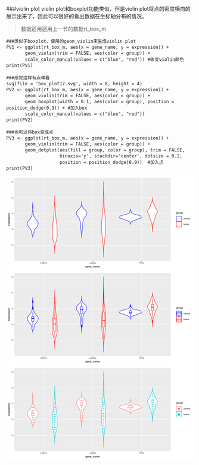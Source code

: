 ###violin plot
violin plot和boxplot功能类似，但是violin plot将点的密度横向的展示出来了，因此可以很好的看出数据在坐标轴分布的情况。

>数据适用适用上一节的数据rt_box_m

```
###类似于boxplot，使用的geom_violin来生成violin plot
PV1 <- ggplot(rt_box_m, aes(x = gene_name, y = expression)) + 
       geom_violin(trim = FALSE, aes(color = group)) + 
       scale_color_manual(values = c("blue", "red")) #改变violin颜色
print(PV1)

###感觉这样有点难看
svg(file = 'box_plot17.svg', width = 8, height = 4)
PV2 <- ggplot(rt_box_m, aes(x = gene_name, y = expression)) + 
       geom_violin(trim = FALSE, aes(color = group)) +
       geom_boxplot(width = 0.1, aes(color = group), position = position_dodge(0.9)) + #加入box
       scale_color_manual(values = c("blue", "red")) 
print(PV2)

###也可以将box变成点
PV3 <- ggplot(rt_box_m, aes(x = gene_name, y = expression)) + 
       geom_violin(trim = FALSE, aes(color = group)) +
       geom_dotplot(aes(fill = group, color = group), trim = FALSE, 
                    binaxis='y', stackdir='center', dotsize = 0.2,
                    position = position_dodge(0.9))  #加入点
print(PV3)
```

![scatter plot](/images/part4/box_plot16.svg)
![scatter plot](/images/part4/box_plot17.svg)
![scatter plot](/images/part4/box_plot18.svg)
